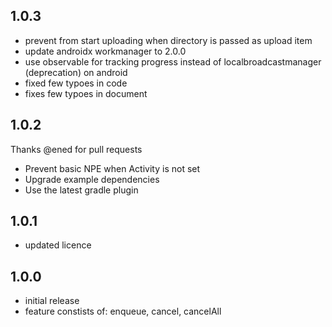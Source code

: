 ## 1.0.3

- prevent from start uploading when directory is passed as upload item
- update androidx workmanager to 2.0.0
- use observable for tracking progress instead of localbroadcastmanager (deprecation) on android
- fixed few typoes in code
- fixes few typoes in document

## 1.0.2

Thanks @ened for pull requests

- Prevent basic NPE when Activity is not set
- Upgrade example dependencies
- Use the latest gradle plugin

## 1.0.1

- updated licence

## 1.0.0

- initial release
- feature constists of: enqueue, cancel, cancelAll
